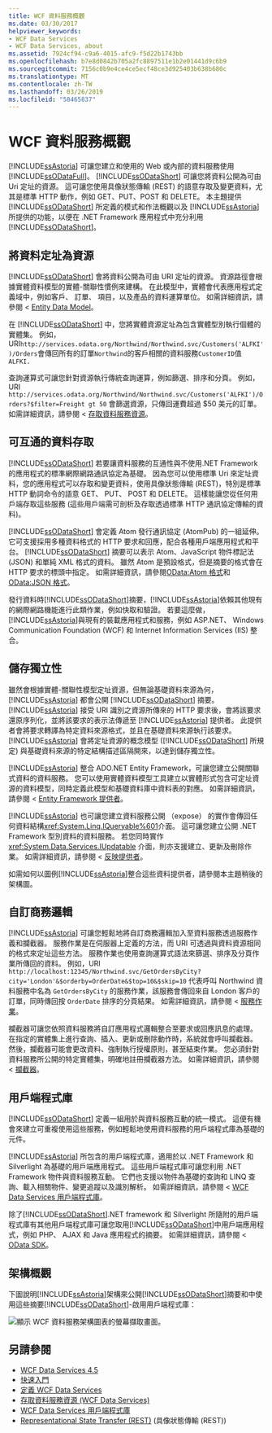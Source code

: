 ```yaml
---
title: WCF 資料服務概觀
ms.date: 03/30/2017
helpviewer_keywords:
- WCF Data Services
- WCF Data Services, about
ms.assetid: 7924cf94-c9a6-4015-afc9-f5d22b1743bb
ms.openlocfilehash: b7e8d0842b705a2fc8897511e1b2e01441d9c6b9
ms.sourcegitcommit: 7156c0b9e4ce4ce5ecf48ce3d925403b638b680c
ms.translationtype: MT
ms.contentlocale: zh-TW
ms.lasthandoff: 03/26/2019
ms.locfileid: "58465837"
---
```

# <a name="wcf-data-services-overview"></a>WCF 資料服務概觀
[!INCLUDE[ssAstoria](../../../../includes/ssastoria-md.md)] 可讓您建立和使用的 Web 或內部的資料服務使用[!INCLUDE[ssODataFull](../../../../includes/ssodatafull-md.md)]。 [!INCLUDE[ssODataShort](../../../../includes/ssodatashort-md.md)] 可讓您將資料公開為可由 Uri 定址的資源。 這可讓您使用具像狀態傳輸 (REST) 的語意存取及變更資料，尤其是標準 HTTP 動作，例如 GET、PUT、POST 和 DELETE。 本主題提供 [!INCLUDE[ssODataShort](../../../../includes/ssodatashort-md.md)] 所定義的模式和作法概觀以及 [!INCLUDE[ssAstoria](../../../../includes/ssastoria-md.md)] 所提供的功能，以便在 .NET Framework 應用程式中充分利用 [!INCLUDE[ssODataShort](../../../../includes/ssodatashort-md.md)]。  
  
## <a name="address-data-as-resources"></a>將資料定址為資源  
 [!INCLUDE[ssODataShort](../../../../includes/ssodatashort-md.md)] 會將資料公開為可由 URI 定址的資源。 資源路徑會根據實體資料模型的實體-關聯性慣例來建構。 在此模型中，實體會代表應用程式定義域中，例如客戶、 訂單、 項目，以及產品的資料運算單位。 如需詳細資訊，請參閱 < [Entity Data Model](../../../../docs/framework/data/adonet/entity-data-model.md)。  
  
 在 [!INCLUDE[ssODataShort](../../../../includes/ssodatashort-md.md)] 中，您將實體資源定址為包含實體型別執行個體的實體集。 例如，URI`http://services.odata.org/Northwind/Northwind.svc/Customers('ALFKI')/Orders`會傳回所有的訂單`Northwind`的客戶相關的資料服務`CustomerID`值 `ALFKI.`  
  
 查詢運算式可讓您針對資源執行傳統查詢運算，例如篩選、排序和分頁。 例如，URI `http://services.odata.org/Northwind/Northwind.svc/Customers('ALFKI')/Orders?$filter=Freight gt 50` 會篩選資源，只傳回運費超過 $50 美元的訂單。 如需詳細資訊，請參閱 <<c0> [ 存取資料服務資源](../../../../docs/framework/data/wcf/accessing-data-service-resources-wcf-data-services.md)。  
  
## <a name="interoperable-data-access"></a>可互通的資料存取  
 [!INCLUDE[ssODataShort](../../../../includes/ssodatashort-md.md)] 若要讓資料服務的互通性與不使用.NET Framework 的應用程式的標準網際網路通訊協定為基礎。 因為您可以使用標準 Uri 來定址資料，您的應用程式可以存取和變更資料，使用具像狀態傳輸 (REST)，特別是標準 HTTP 動詞命令的語意 GET、 PUT、 POST 和 DELETE。 這樣能讓您從任何用戶端存取這些服務 (這些用戶端需可剖析及存取透過標準 HTTP 通訊協定傳輸的資料)。  
  
 [!INCLUDE[ssODataShort](../../../../includes/ssodatashort-md.md)] 會定義 Atom 發行通訊協定 (AtomPub) 的一組延伸。 它可支援採用多種資料格式的 HTTP 要求和回應，配合各種用戶端應用程式和平台。 [!INCLUDE[ssODataShort](../../../../includes/ssodatashort-md.md)] 摘要可以表示 Atom、JavaScript 物件標記法 (JSON) 和單純 XML 格式的資料。 雖然 Atom 是預設格式，但是摘要的格式會在 HTTP 要求的標頭中指定。 如需詳細資訊，請參閱[OData:Atom 格式](https://go.microsoft.com/fwlink/?LinkID=185794)和[OData:JSON 格式](https://go.microsoft.com/fwlink/?LinkID=185795)。  
  
 發行資料時[!INCLUDE[ssODataShort](../../../../includes/ssodatashort-md.md)]摘要，[!INCLUDE[ssAstoria](../../../../includes/ssastoria-md.md)]依賴其他現有的網際網路機能進行此類作業，例如快取和驗證。 若要這麼做，[!INCLUDE[ssAstoria](../../../../includes/ssastoria-md.md)]與現有的裝載應用程式和服務，例如 ASP.NET、 Windows Communication Foundation (WCF) 和 Internet Information Services (IIS) 整合。  
  
## <a name="storage-independence"></a>儲存獨立性  
 雖然會根據實體-關聯性模型定址資源，但無論基礎資料來源為何，[!INCLUDE[ssAstoria](../../../../includes/ssastoria-md.md)] 都會公開 [!INCLUDE[ssODataShort](../../../../includes/ssodatashort-md.md)] 摘要。 [!INCLUDE[ssAstoria](../../../../includes/ssastoria-md.md)] 接受 URI 識別之資源所傳來的 HTTP 要求後，會將該要求還原序列化，並將該要求的表示法傳遞至 [!INCLUDE[ssAstoria](../../../../includes/ssastoria-md.md)] 提供者。 此提供者會將要求轉譯為特定資料來源格式，並且在基礎資料來源執行該要求。 [!INCLUDE[ssAstoria](../../../../includes/ssastoria-md.md)] 會將定址資源的概念模型 ([!INCLUDE[ssODataShort](../../../../includes/ssodatashort-md.md)] 所規定) 與基礎資料來源的特定結構描述區隔開來，以達到儲存獨立性。  
  
 [!INCLUDE[ssAstoria](../../../../includes/ssastoria-md.md)] 整合 ADO.NET Entity Framework，可讓您建立公開關聯式資料的資料服務。 您可以使用實體資料模型工具建立以實體形式包含可定址資源的資料模型，同時定義此模型和基礎資料庫中資料表的對應。 如需詳細資訊，請參閱 < [Entity Framework 提供者](../../../../docs/framework/data/wcf/entity-framework-provider-wcf-data-services.md)。  
  
 [!INCLUDE[ssAstoria](../../../../includes/ssastoria-md.md)] 也可讓您建立資料服務公開 （expose） 的實作會傳回任何資料結構<xref:System.Linq.IQueryable%601>介面。 這可讓您建立公開 .NET Framework 型別資料的資料服務。 若您同時實作 <xref:System.Data.Services.IUpdatable> 介面，則亦支援建立、更新及刪除作業。 如需詳細資訊，請參閱 <<c0> [ 反映提供者](../../../../docs/framework/data/wcf/reflection-provider-wcf-data-services.md)。  
  
 如需如何以圖例[!INCLUDE[ssAstoria](../../../../includes/ssastoria-md.md)]整合這些資料提供者，請參閱本主題稍後的架構圖。  
  
## <a name="custom-business-logic"></a>自訂商務邏輯  
 [!INCLUDE[ssAstoria](../../../../includes/ssastoria-md.md)] 可讓您輕鬆地將自訂商務邏輯加入至資料服務透過服務作義和攔截器。 服務作業是在伺服器上定義的方法，而 URI 可透過與資料資源相同的格式來定址這些方法。 服務作業也使用查詢運算式語法來篩選、排序及分頁作業所傳回的資料。 例如，URI `http://localhost:12345/Northwind.svc/GetOrdersByCity?city='London'&$orderby=OrderDate&$top=10&$skip=10` 代表呼叫 Northwind 資料服務中名為 `GetOrdersByCity` 的服務作業，該服務會傳回來自 London 客戶的訂單，同時傳回按 `OrderDate` 排序的分頁結果。 如需詳細資訊，請參閱 <<c0> [ 服務作業](../../../../docs/framework/data/wcf/service-operations-wcf-data-services.md)。  
  
 攔截器可讓您依照資料服務將自訂應用程式邏輯整合至要求或回應訊息的處理。 在指定的實體集上進行查詢、插入、更新或刪除動作時，系統就會呼叫攔截器。 然後，攔截器可能會更改資料、強制執行授權原則，甚至結束作業。 您必須針對資料服務所公開的特定實體集，明確地註冊攔截器方法。 如需詳細資訊，請參閱 <<c0> [ 攔截器](../../../../docs/framework/data/wcf/interceptors-wcf-data-services.md)。  
  
## <a name="client-libraries"></a>用戶端程式庫  
 [!INCLUDE[ssODataShort](../../../../includes/ssodatashort-md.md)] 定義一組用於與資料服務互動的統一模式。 這便有機會來建立可重複使用這些服務，例如輕鬆地使用資料服務的用戶端程式庫為基礎的元件。  
  
 [!INCLUDE[ssAstoria](../../../../includes/ssastoria-md.md)] 所包含的用戶端程式庫，適用於以 .NET Framework 和 Silverlight 為基礎的用戶端應用程式。 這些用戶端程式庫可讓您利用 .NET Framework 物件與資料服務互動。 它們也支援以物件為基礎的查詢和 LINQ 查詢、載入相關物件、變更追蹤以及識別解析。 如需詳細資訊，請參閱 < [WCF Data Services 用戶端程式庫](../../../../docs/framework/data/wcf/wcf-data-services-client-library.md)。  
  
 除了[!INCLUDE[ssODataShort](../../../../includes/ssodatashort-md.md)].NET framework 和 Silverlight 所隨附的用戶端程式庫有其他用戶端程式庫可讓您取用[!INCLUDE[ssODataShort](../../../../includes/ssodatashort-md.md)]中用戶端應用程式，例如 PHP、 AJAX 和 Java 應用程式的摘要。 如需詳細資訊，請參閱 < [OData SDK](https://go.microsoft.com/fwlink/?LinkID=185796)。  
  
## <a name="architecture-overview"></a>架構概觀  
 下圖說明[!INCLUDE[ssAstoria](../../../../includes/ssastoria-md.md)]架構來公開[!INCLUDE[ssODataShort](../../../../includes/ssodatashort-md.md)]摘要和中使用這些摘要[!INCLUDE[ssODataShort](../../../../includes/ssodatashort-md.md)]-啟用用戶端程式庫：  
  
 ![顯示 WCF 資料服務架構圖表的螢幕擷取畫面。](./media/wcf-data-services-overview/windows-communication-foundation-data-services-architecture.gif)  
  
## <a name="see-also"></a>另請參閱
- [WCF Data Services 4.5](../../../../docs/framework/data/wcf/index.md)
- [快速入門](../../../../docs/framework/data/wcf/getting-started-with-wcf-data-services.md)
- [定義 WCF Data Services](../../../../docs/framework/data/wcf/defining-wcf-data-services.md)
- [存取資料服務資源 (WCF Data Services)](https://docs.microsoft.com/previous-versions/dotnet/netframework-4.0/dd728283(v=vs.100))
- [WCF Data Services 用戶端程式庫](../../../../docs/framework/data/wcf/wcf-data-services-client-library.md)
- [Representational State Transfer (REST)](https://go.microsoft.com/fwlink/?LinkId=113919) (具像狀態傳輸 (REST))
